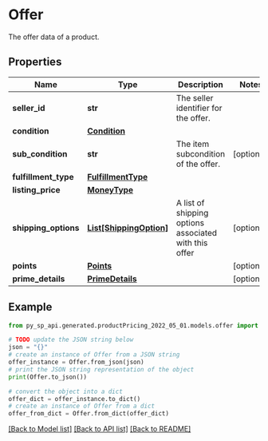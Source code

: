# Offer

The offer data of a product.

## Properties

Name | Type | Description | Notes
------------ | ------------- | ------------- | -------------
**seller_id** | **str** | The seller identifier for the offer. | 
**condition** | [**Condition**](Condition.md) |  | 
**sub_condition** | **str** | The item subcondition of the offer. | [optional] 
**fulfillment_type** | [**FulfillmentType**](FulfillmentType.md) |  | 
**listing_price** | [**MoneyType**](MoneyType.md) |  | 
**shipping_options** | [**List[ShippingOption]**](ShippingOption.md) | A list of shipping options associated with this offer | [optional] 
**points** | [**Points**](Points.md) |  | [optional] 
**prime_details** | [**PrimeDetails**](PrimeDetails.md) |  | [optional] 

## Example

```python
from py_sp_api.generated.productPricing_2022_05_01.models.offer import Offer

# TODO update the JSON string below
json = "{}"
# create an instance of Offer from a JSON string
offer_instance = Offer.from_json(json)
# print the JSON string representation of the object
print(Offer.to_json())

# convert the object into a dict
offer_dict = offer_instance.to_dict()
# create an instance of Offer from a dict
offer_from_dict = Offer.from_dict(offer_dict)
```
[[Back to Model list]](../README.md#documentation-for-models) [[Back to API list]](../README.md#documentation-for-api-endpoints) [[Back to README]](../README.md)


